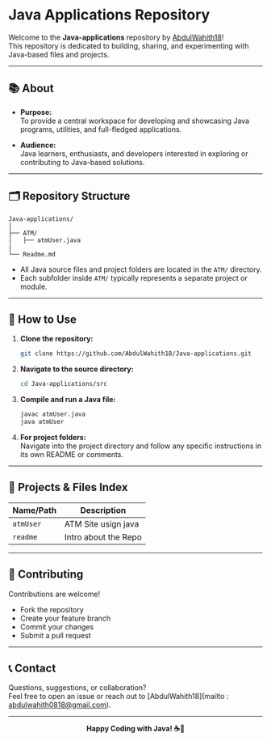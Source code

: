 # Java Applications Repository

Welcome to the **Java-applications** repository by [AbdulWahith18](https://github.com/AbdulWahith18)!  
This repository is dedicated to building, sharing, and experimenting with Java-based files and projects.

---

## 📚 About

- **Purpose:**  
  To provide a central workspace for developing and showcasing Java programs, utilities, and full-fledged applications.

- **Audience:**  
  Java learners, enthusiasts, and developers interested in exploring or contributing to Java-based solutions.

---

## 🗂️ Repository Structure

```
Java-applications/
│
├── ATM/
│   ├── atmUser.java
|
└── Readme.md
```

- All Java source files and project folders are located in the `ATM/` directory.
- Each subfolder inside `ATM/` typically represents a separate project or module.

---

## 🚀 How to Use

1. **Clone the repository:**
    ```bash
    git clone https://github.com/AbdulWahith18/Java-applications.git
    ```

2. **Navigate to the source directory:**
    ```bash
    cd Java-applications/src
    ```

3. **Compile and run a Java file:**
    ```bash
    javac atmUser.java
    java atmUser
    ```

4. **For project folders:**  
   Navigate into the project directory and follow any specific instructions in its own README or comments.

---

## 📖 Projects & Files Index

| Name/Path                 | Description                       | 
|---------------------------|-----------------------------------|
| `atmUser`                 | ATM Site usign java               |
| `readme`                  | Intro about the Repo              |

---

## 🤝 Contributing

Contributions are welcome!  
- Fork the repository
- Create your feature branch
- Commit your changes
- Submit a pull request

---

## 📞 Contact

Questions, suggestions, or collaboration?  
Feel free to open an issue or reach out to [AbdulWahith18](mailto : abdulwahith0818@gmail.com).

---

<p align="center"><b>Happy Coding with Java! ☕🚀</b></p>
